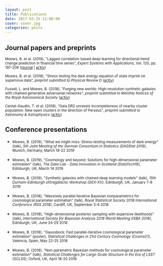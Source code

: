 ```yaml
---
layout: post
title: Publications
date: 2017-03-25 12:00:00
cover: cover.jpg
categories: posts
---
```


## Journal papers and preprints

<small>Moews, B. et al. (2019), "Lagged correlation-based deep learning for directional trend change prediction in financial time series", _Expert Systems with Applications_, Vol. 120, pp. 197-206 ([journal](https://doi.org/10.1016/j.eswa.2018.11.027) | [arXiv](https://arxiv.org/abs/1811.11287))</small>

<small>Moews, B. et al. (2018), "Stress testing the dark energy equation of state imprint on supernova data", _preprint submitted to Physical Review D_ ([arXiv](https://arxiv.org/abs/1812.09786))</small>

<small>Fussell, L. and Moews, B. (2018), "Forging new worlds: High-resolution synthetic galaxies with chained generative adversarial networks", _preprint submitted to Monthly Notices of the Royal Astronomical Society_ ([arXiv](https://arxiv.org/abs/1811.03081))</small>

<small>Cantat-Gaudin, T. et al. (2018), "Gaia DR2 unravels incompleteness of nearby cluster population: New open clusters in the direction of Perseus", _preprint submitted to Astronomy & Astrophysics_ ([arXiv](https://arxiv.org/abs/1810.05494))</small>

## Conference presentations

* <small>Moews, B. (2019), "What we might miss: Stress-testing measurements of dark energy" (talk), _5th Joint Meeting of the German Consortium in Statistics (DAGStat 2019)_, Munich, Germany, March 18-22 2019</small>

* <small>Moews, B. (2019), "Cosmology and beyond: Solutions for high-dimensional parameter estimation" (talk), _The Data Lab - Data Innovation in Scotland (DataTech19)_, Edinburgh, UK, March 14 2019</small>

* <small>Moews, B. (2019), "Synthetic galaxies with chained deep learning models" (talk), _15th Durham-Edinburgh eXtragalactic Workshop (DEX-XV)_, Edinburgh, UK, January 7-8 2019</small>

* <small>Moews, B. (2018), "Massively parallel iterative Bayesian nonparametrics for cosmological parameter estimation" (talk), _Royal Statistical Society 2018 International Conference (RSS 2018)_, Cardiff, UK, September 3-6 2018</small>

* <small>Moews, B. (2018), "High-dimensional posterior sampling with expensive likelihoods" (talk), _International Society for Bayesian Analysis 2018 World Meeting (ISBA 2018)_, Edinburgh, UK, June 24-29 2018</small>

* <small>Moews, B. (2018), "Gaussbock: Fast parallel-iterative cosmological parameter estimation" (poster), _Statistical Challenges in 21st Century Cosmology (Cosmo21)_, Valencia, Spain, May 22-25 2018</small>

* <small>Moews, B. (2018), "Non-parametric Bayesian methods for cosmological parameter estimation" (talk), _Statistical Challenges for Large-Scale Structure in the Era of LSST (SCLSS)_, Oxford, UK, April 18-20 2018</small>

<br>
